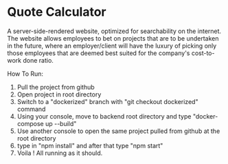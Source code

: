 # Quote Calculator

A server-side-rendered website, optimized for searchability on the internet. The website allows employees to bet on projects that are to be undertaken in the future, where an employer/client will have the luxury of picking only those employees that are deemed best suited for the company's cost-to-work done ratio.

How To Run:

1. Pull the project from github
2. Open project in root directory
3. Switch to a "dockerized" branch with "git checkout dockerized" command
4. Using your console, move to backend root directory and type "docker-compose up --build"
5. Use another console to open the same project pulled from github at the root directory
6. type in "npm install" and after that type "npm start"
7. Voila ! All running as it should.
